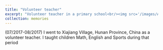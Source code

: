 ```yaml
---
title: "Volunteer teacher"
excerpt: "Volunteer teacher in a primary school<br/><img src='/images/Activity-Images/Volunteer-Teacher.png' style='width:75%'>"
collection: memories
---
```


(07/2017-08/2017) I went to Xiajiang Village, Hunan Province, China as a volunteer teacher. I taught children Math, English and Sports during that period

